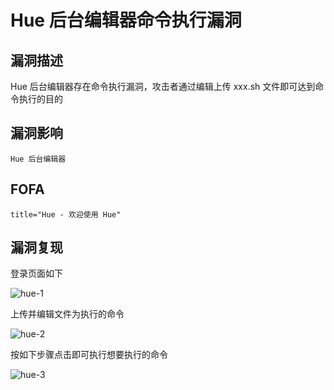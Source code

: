 # Hue 后台编辑器命令执行漏洞

## 漏洞描述

Hue 后台编辑器存在命令执行漏洞，攻击者通过编辑上传  xxx.sh 文件即可达到命令执行的目的

## 漏洞影响

```
Hue 后台编辑器
```

## FOFA

```
title="Hue - 欢迎使用 Hue"
```

## 漏洞复现

登录页面如下

![hue-1](https://typora-1308934770.cos.ap-beijing.myqcloud.com/hue-1.png)



上传并编辑文件为执行的命令

![hue-2](https://typora-1308934770.cos.ap-beijing.myqcloud.com/hue-2.png)



按如下步骤点击即可执行想要执行的命令



![hue-3](https://typora-1308934770.cos.ap-beijing.myqcloud.com/hue-3.png)